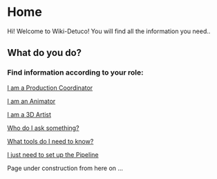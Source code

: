 # Home

Hi! Welcome to Wiki-Detuco! 
You will find all the information you need..


## What do you do?

### Find information according to your role:


[I am a Production Coordinator](production/i-am-a-production-coordinator.md)

[I am an Animator](animators/i-am-an-animator.md)

[I am a 3D Artist](3d-team/i-am-a-3d-artist.md)

[Who do I ask something?](who-is-detuco/detuco-base-team.md)

[What tools do I need to know?](who-is-detuco/detuco-tools.md)

[I just need to set up the Pipeline](who-is-detuco/setting-the-pipeline.md)


Page under construction from here on ...

